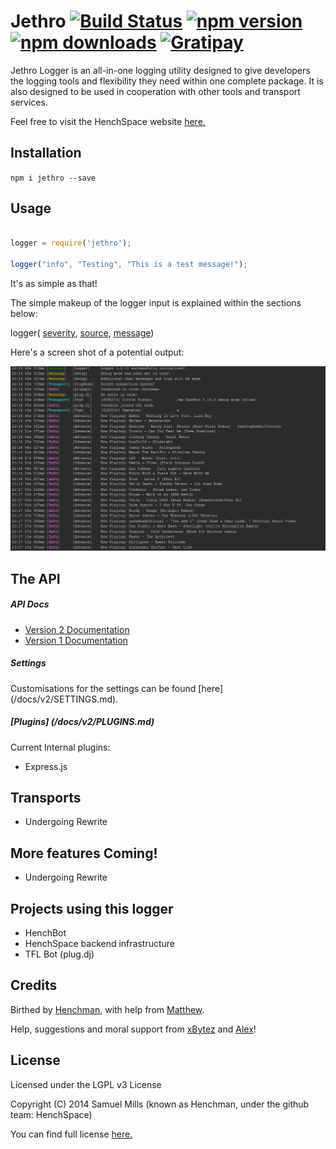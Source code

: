 # Jethro [![Build Status](https://travis-ci.org/JethroLogger/Jethro.svg?branch=master)](https://travis-ci.org/JethroLogger/Jethro) [![npm version](http://img.shields.io/npm/v/jethro.svg)](https://npmjs.org/package/jethro) [![npm downloads](http://img.shields.io/npm/dm/jethro.svg)](https://npmjs.org/package/jethro) [![Gratipay](http://img.shields.io/gratipay/Hunchmun.svg)](https://www.gratipay.com/Hunchmun/)

Jethro Logger is an all-in-one logging utility designed to give developers the logging tools and flexibility they need within one complete package. It is also designed to be used in cooperation with other tools and transport services.

Feel free to visit the HenchSpace website [here.](https://henchspace.co/)


Installation
------------
`npm i jethro --save`


Usage
-----

```js

logger = require('jethro');

logger("info", "Testing", "This is a test message!");
```

It's as simple as that!

The simple makeup of the logger input is explained within the sections below:

logger( [severity](/docs/v2/SEVERITY.md), [source](/docs/v2/SOURCE.md), [message](/docs/v2/MESSAGE.md))

Here's a screen shot of a potential output:

![Screenshot](/docs/v2/i.png "Screenshot")


The API
-------

##### API Docs
* [Version 2 Documentation](/docs/v2/API.md)
* [Version 1 Documentation](/docs/v1/README.md)

##### Settings
Customisations for the settings can be found [here] (/docs/v2/SETTINGS.md).

##### [Plugins] (/docs/v2/PLUGINS.md)
Current Internal plugins:
* Express.js

Transports
----------
* Undergoing Rewrite

More features Coming!
---------------------
* Undergoing Rewrite

Projects using this logger
--------------------------
* HenchBot
* HenchSpace backend infrastructure
* TFL Bot (plug.dj)

Credits
-------
Birthed by [Henchman](https://hench.in), with help from [Matthew](https://github.com/yemasthui).

Help, suggestions and moral support from [xBytez](https://github.com/xBytez) and [Alex](http://thedark1337.com)!

License
-------
Licensed under the LGPL v3 License

Copyright (C) 2014  Samuel Mills (known as Henchman, under the github team: HenchSpace)

You can find full license [here.](/LICENSE.txt)
